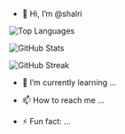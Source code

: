 - 👋 Hi, I’m @shalri

![Top Languages](https://github-readme-stats.vercel.app/api/top-langs/?username=shalri&layout=compact&theme=radical)


![GitHub Stats](https://github-readme-stats.vercel.app/api?username=shalri&show_icons=true&theme=radical)

![GitHub Streak](https://github-readme-streak-stats.herokuapp.com/?user=shalri&theme=radical)


- 🌱 I’m currently learning ...

- 📫 How to reach me ...

- ⚡ Fun fact: ...

<!---
shalri/shalri is a ✨ special ✨ repository because its `README.md` (this file) appears on your GitHub profile.
You can click the Preview link to take a look at your changes.
--->
